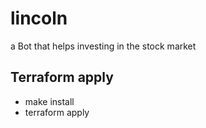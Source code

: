 # lincoln
a Bot that helps investing in the stock market

## Terraform apply
- make install
- terraform apply